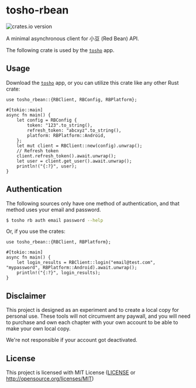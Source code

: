 # tosho-rbean

![crates.io version](https://img.shields.io/crates/v/tosho-rbean)

A minimal asynchronous client for 小豆 (Red Bean) API.

The following crate is used by the [`tosho`](https://crates.io/crates/tosho) app.

## Usage

Download the [`tosho`](https://crates.io/crates/tosho) app, or you can utilize this crate like any other Rust crate:

```rust,no_run
use tosho_rbean::{RBClient, RBConfig, RBPlatform};

#[tokio::main]
async fn main() {
    let config = RBConfig {
        token: "123".to_string(),
        refresh_token: "abcxyz".to_string(),
        platform: RBPlatform::Android,
    };
    let mut client = RBClient::new(config).unwrap();
    // Refresh token
    client.refresh_token().await.unwrap();
    let user = client.get_user().await.unwrap();
    println!("{:?}", user);
}
```

## Authentication

The following sources only have one method of authentication, and that method uses your email and password.

```bash
$ tosho rb auth email password --help
```

Or, if you use the crates:

```rust,no_run
use tosho_rbean::{RBClient, RBPlatform};

#[tokio::main]
async fn main() {
    let login_results = RBClient::login("email@test.com", "mypassword", RBPlatform::Android).await.unwrap();
    println!("{:?}", login_results);
}
```

## Disclaimer

This project is designed as an experiment and to create a local copy for personal use. These tools will not circumvent any paywall, and you will need to purchase and own each chapter with your own account to be able to make your own local copy.

We're not responsible if your account got deactivated.

## License

This project is licensed with MIT License ([LICENSE](https://github.com/noaione/tosho-mango/blob/master/LICENSE) or <http://opensource.org/licenses/MIT>)
